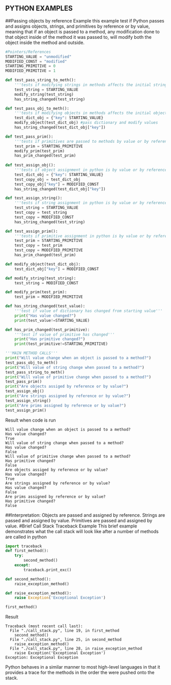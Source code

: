 ## PYTHON EXAMPLES
##Passing objects by reference Example
this example test if Python passes and assigns objects, strings, and primitives by reference or by value, meaning that if an object is 
passed to a method, any modification done to that object inside of the method it was passed to, will
modify both the object inside the method and outside.
```python
#Pointers/References
STARTING_VALUE = "unmodified"
MODIFIED_CONST = "modified"
STARTING_PRIMITIVE = 0
MODIFIED_PRIMITIVE = 1

def test_pass_string_to_meth():
    '''tests if modifying strings in methods affects the initial string outside of method'''
    test_string = STARTING_VALUE
    modify_string(test_string)
    has_string_changed(test_string)

def test_pass_obj_to_meth():
    '''tests if modifying objects in methods affects the initial object outside of method'''
    test_dict_obj = {"key": STARTING_VALUE}
    modify_object(test_dict_obj) #pass dictionary and modify values
    has_string_changed(test_dict_obj["key"])

def test_pass_prim():
    '''tests if primitives are passed to methods by value or by reference'''
    test_prim = STARTING_PRIMITIVE
    modify_prim(test_prim)
    has_prim_changed(test_prim)
 
def test_assign_obj():
    '''tests if object assignment in python is by value or by reference'''
    test_dict_obj = {"key": STARTING_VALUE}
    test_copy_obj = test_dict_obj
    test_copy_obj["key"] = MODIFIED_CONST
    has_string_changed(test_dict_obj["key"])

def test_assign_string():
    '''tests if string assignment in python is by value or by reference'''
    test_string = STARTING_VALUE
    test_copy = test_string
    test_copy = MODIFIED_CONST
    has_string_changed(test_string)

def test_assign_prim():
    '''tests if primitive assignment in python is by value or by reference'''
    test_prim = STARTING_PRIMITIVE
    test_copy = test_prim
    test_copy = MODIFIED_PRIMITIVE
    has_prim_changed(test_prim)

def modify_object(test_dict_obj):
    test_dict_obj["key"] = MODIFIED_CONST

def modify_string(test_string):
    test_string = MODIFIED_CONST

def modify_prim(test_prim):
    test_prim = MODIFIED_PRIMITIVE

def has_string_changed(test_value):
    '''test if value of dictionary has changed from starting value'''
    print("Has value changed?")
    print(test_value!=STARTING_VALUE)

def has_prim_changed(test_primitive):
    '''test if value of primitive has changed'''
    print("Has primitive changed?")
    print(test_primitive!=STARTING_PRIMITIVE)

'''MAIN METHOD CALLS'''
print("Will value change when an object is passed to a method?")
test_pass_obj_to_meth()
print("Will value of string change when passed to a method?")
test_pass_string_to_meth()
print("Will value of primitive change when passed to a method?")
test_pass_prim()
print("Are objects assiged by reference or by value?")
test_assign_obj()
print("Are strings assigned by reference or by value?")
test_assign_string()
print("Are prims assigned by reference or by value?")
test_assign_prim()
```
Result when code is run
```
Will value change when an object is passed to a method?
Has value changed?
True
Will value of string change when passed to a method?
Has value changed?
False
Will value of primitive change when passed to a method?
Has primitive changed?
False
Are objects assiged by reference or by value?
Has value changed?
True
Are strings assigned by reference or by value?
Has value changed?
False
Are prims assigned by reference or by value?
Has primitive changed?
False
```
##Interpretation:
Objects are passed and assigned by reference.
Strings are passed and assigned by value.
Primitives are passed and assigned by value.
#Brief Call Stack Traceback Example
This brief example demonstrates what the call stack will look like after a number of methods
are called in python
```python
import traceback
def first_method():
    try:
        second_method()
    except:
        traceback.print_exc()

def second_method():
    raise_exception_method()

def raise_exception_method():
    raise Exception('Exceptional Exception')

first_method()
```
Result
```
Traceback (most recent call last):
  File "./call_stack.py", line 19, in first_method
    second_method()
  File "./call_stack.py", line 25, in second_method
    raise_exception_method()
  File "./call_stack.py", line 28, in raise_exception_method
    raise Exception('Exceptional Exception')
Exception: Exceptional Exception
```
Python behaves in a similar manner to most high-level languages in that it provides a trace for the methods in the order the were pushed onto the stack.  

